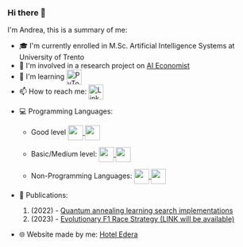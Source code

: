 ### Hi there 👋

I'm Andrea, this is a summary of me: 
- :mortar_board: I'm currently enrolled in M.Sc. Artificial Intelligence Systems at University of Trento
- :telescope: I'm involved in a research project on [AI Economist](https://www.salesforceairesearch.com/projects/the-ai-economist)
- :seedling: I'm learning <a href="https://www.pytorch.com/" target="_blank" rel="noreferrer"> 
  <img align="center" alt="PyTorch" src="https://cdn.icon-icons.com/icons2/2699/PNG/512/pytorch_logo_icon_170820.png" width="30px"/> 
  </a> 
- :mailbox: How to reach me: <a href="https://www.linkedin.com/in/andreabonomi984">
  <img align="center" alt="Linkedin" width="30px" src="https://cdn2.iconfinder.com/data/icons/social-media-2285/512/1_Linkedin_unofficial_colored_svg-256.png" />
</a>

- :computer: Programming Languages: 
    - Good level <a href="https://www.cplusplus.com/" target="_blank" rel="noreferrer"> <img align="center" src="https://cdn4.iconfinder.com/data/icons/logos-brands-in-colors/404/c_logo-256.png" width="30px"/> </a> <a href="https://www.python.com/" target="_blank" rel="noreferrer"> <img align="center" src="https://cdn4.iconfinder.com/data/icons/logos-and-brands/512/267_Python_logo-512.png" width="30px"/> </a> 
    
    - Basic/Medium level: <a href="https://www.javascript.com/" target="_blank" rel="noreferrer">  <img align="center" src="https://cdn-icons-png.flaticon.com/512/5968/5968292.png" width="30px"/> </a> <a href="https://learn.microsoft.com/en-US/dotnet/csharp/" target="_blank" rel="noreferrer"> <img align="center" src="https://cdn-icons-png.flaticon.com/512/6132/6132221.png" width="30px"/> </a> 
    
    - Non-Programming Languages: <a href="https://developer.mozilla.org/en-US/docs/Web/HTML" target="_blank" rel="noreferrer"> <img align="center" src="https://cdn-icons-png.flaticon.com/512/186/186320.png" width="30px"/> </a> <a href="https://developer.mozilla.org/en-US/docs/Web/CSS" target="_blank" rel="noreferrer"> <img align="center" src="https://cdn-icons-png.flaticon.com/512/186/186319.png" width="30px"/> </a> 

- :page_facing_up: Publications: 
  1. (2022) - [Quantum annealing learning search implementations](https://arxiv.org/pdf/2212.11132)
  2. (2023) - [Evolutionary F1 Race Strategy (LINK will be available)]()

- :globe_with_meridians: Website made by me: [Hotel Edera](https://www.hotel-edera.it/)
